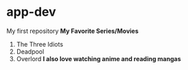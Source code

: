 # app-dev
My first repository
**My Favorite Series/Movies**
1. The Three Idiots
2. Deadpool
3. Overlord
**I also love watching anime and reading mangas**
